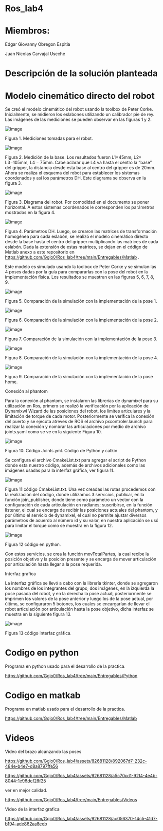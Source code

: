 # Ros_lab4

# Miembros:
Edgar Giovanny Obregon Espitia

Juan Nicolas Carvajal Useche
# Descripción de la solución planteada
# Modelo cinemático directo del robot
Se creó el modelo cinemático del robot usando la toolbox de Peter Corke. Inicialmente, se midieron los eslabones utilizando un calibrador pie de rey. Las imágenes de las mediciones se pueden observar en las figuras 1 y 2.

![image](https://github.com/Ggio0/Ros_lab4/assets/82681128/e56b815a-ae50-4f35-b21e-6d3771fc8a63)

Figura 1. Mediciones tomadas para el robot.

![image](https://github.com/Ggio0/Ros_lab4/assets/82681128/d53bf454-3270-4775-bda9-6787d546b33a)

 
Figura 2. Medición de la base. 
Los resultados fueron L1=45mm, L2= L3=105mm, L4 = 75mm. Cabe aclarar que L4 va hasta el centro la “base” del gripper, la distancia desde esta base al centro del gripper es de 20mm. Ahora se realiza el esquema del robot para establecer los sistemas coordenados y así los parámetros DH. Este diagrama se observa en la figura 3.

![image](https://github.com/Ggio0/Ros_lab4/assets/82681128/4b0926c3-b1c8-425d-8de0-ddacdfc18eae)


Figura 3. Diagrama del robot. Por comodidad en el documento se poner horizontal.
A estos sistemas coordenados le corresponden los parámetros mostrados en la figura 4.

![image](https://github.com/Ggio0/Ros_lab4/assets/82681128/606fc8a0-6e5e-4184-b7d0-50394a60bd02)


Figura 4. Parámetros DH.
Luego, se crearon las matrices de transformación homogénea para cada eslabón, se realizó el modelo cinemático directo desde la base hasta el centro del gripper multiplicando las matrices de cada eslabón. Dada la extensión de estas matrices, se dejan en el código de Matlab anexo a este repositorio en https://github.com/Ggio0/Ros_lab4/tree/main/Entregables/Matlab .

Este modelo es simulado usando la toolbox de Peter Corke y se simulan las 4 poses dadas por la guía para compararlas con la pose del robot en la implementación física. Los resultados se muestran en las figuras 5, 6, 7, 8, 9.

![image](https://github.com/Ggio0/Ros_lab4/assets/82681128/6a3c328e-57b5-4420-86b3-4c516c9355ec)

Figura 5. Comparación de la simulación con la implementación de la pose 1.

![image](https://github.com/Ggio0/Ros_lab4/assets/82681128/07c658a7-83da-4fd9-aa8c-21d3ace0a2a0)

Figura 6. Comparación de la simulación con la implementación de la pose 2.

![image](https://github.com/Ggio0/Ros_lab4/assets/82681128/d923970b-b1fb-412a-a3a9-ca6796f29a92)

Figura 7. Comparación de la simulación con la implementación de la pose 3.

![image](https://github.com/Ggio0/Ros_lab4/assets/82681128/02fde358-064a-4b1e-a724-efb023f29378)


Figura 8. Comparación de la simulación con la implementación de la pose 4.

![image](https://github.com/Ggio0/Ros_lab4/assets/82681128/e7048911-8bd3-4055-857b-f54b022a4e22)

  
Figura 9. Comparación de la simulación con la implementación de la pose home.

Conexión al phantom

Para la conexión al phantom, se instalaron las librerías de dynamixel para su utilización en Ros, primero se realizó la verificación por la aplicación de Dynamixwl Wizard de las posiciones del robot, los limites articulares y la limitación de torque de cada motor.
Posteriormente se verifica la conexión del puerto y se ejecuta atreves de ROS el archivo pxcontroler.launch para realizar la conexión y nombrar las articulaciones por medio de archivo joints.yaml como se ve en la siguiente Figura 10.

![image](https://github.com/Ggio0/Ros_lab4/assets/82681128/1c20613c-dfe9-4572-af53-aafb9ab68525)

Figura 10. Código Joints.yml.
Código de Python y catkin

Se configura el archivo CmakeList.txt para agregar el script de Python donde esta nuestro código, además de archivos adicionales como las imágenes usadas para la interfaz gráfica, ver figura 11.

![image](https://github.com/Ggio0/Ros_lab4/assets/82681128/6e3d3c9b-ad02-4861-a34e-d8a1329324a5)

Figura 11 código CmakeList.txt.
Una vez creadas las rutas procedemos con la realización del código, donde utilizamos 3 servicios,  publicar, en la función join_publisher, donde tiene como parámetro un vector con la configuración de cada articulación en radianes; suscribirse, en la función listener, el cual se encarga de recibir las posiciones actuales del phantom, y por último el servicio de dynamixel, el cual no permite ajustar diversos parámetros de acuerdo al número id y su valor, en nuestra aplicación se usó para limitar el torque como se muestra en la figura 12.

![image](https://github.com/Ggio0/Ros_lab4/assets/82681128/9298196d-86bb-43d5-9b08-99d95ce2890b)


Figura 12 código en python.

Con estos servicios, se crea la función movTotalPartes, la cual recibe la posición objetivo y la posición presente y se encarga de mover articulación por articulación hasta llegar a la pose requerida.


Interfaz grafica

La interfaz gráfica se llevó a cabo con la librería tkinter, donde se agregaron los nombres de los integrantes del grupo, dos imágenes, en la izquierda la pose pasada del robot, y en la derecha la pose actual, posteriormente se imprimen los valores de la pose anterior y luego los de la pose actual, por último, se configuraron 5 botones, los cuales se encargarían de llevar el robot articulación por articulación hasta la pose objetivo, dicha interfaz se muestra en la siguiente figura 13.

![image](https://github.com/Ggio0/Ros_lab4/assets/82681128/a4586784-dbf4-4d67-ab04-e6fa92027348)


Figura 13 código Interfaz gráfica.

# Codigo en python
Programa en python usado para el desarrollo de la practica.

https://github.com/Ggio0/Ros_lab4/tree/main/Entregables/Python

# Codigo en matkab
Programa en matlab usado para el desarrollo de la practica.

https://github.com/Ggio0/Ros_lab4/tree/main/Entregables/Matlab

# Videos
Video del brazo alcanzando las poses



https://github.com/Ggio0/Ros_lab4/assets/82681128/892067d7-232c-484e-b4e7-d8a8797ffe56



https://github.com/Ggio0/Ros_lab4/assets/82681128/a5c70cd1-92f4-4e4b-8044-1e96def28f25


ver en mejor calidad.

https://github.com/Ggio0/Ros_lab4/tree/main/Entregables/Videos

Video de la interfaz grafica

https://github.com/Ggio0/Ros_lab4/assets/82681128/ac056370-14c5-41d7-b194-ade862aa8eeb










